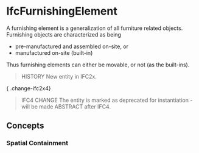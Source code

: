 # IfcFurnishingElement

A furnishing element is a generalization of all furniture related objects. Furnishing objects are characterized as being

* pre-manufactured and assembled on-site, or
* manufactured on-site (built-in)

Thus furnishing elements can either be movable, or not (as the built-ins).

> HISTORY  New entity in IFC2x.

{ .change-ifc2x4}
> IFC4 CHANGE  The entity is marked as deprecated for instantiation - will be made ABSTRACT after IFC4.

## Concepts

### Spatial Containment


